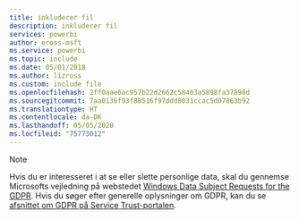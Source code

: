 ```yaml
---
title: inkluderer fil
description: inkluderer fil
services: powerbi
author: eross-msft
ms.service: powerbi
ms.topic: include
ms.date: 05/01/2018
ms.author: lizross
ms.custom: include file
ms.openlocfilehash: 2ff0aae6ac957b22d2662c58403a5898fa37898d
ms.sourcegitcommit: 7aa0136f93f88516f97ddd8031ccac5d07863b92
ms.translationtype: HT
ms.contentlocale: da-DK
ms.lasthandoff: 05/05/2020
ms.locfileid: "75773012"
---
```

>[!Note]
>Hvis du er interesseret i at se eller slette personlige data, skal du gennemse Microsofts vejledning på webstedet [Windows Data Subject Requests for the GDPR](/microsoft-365/compliance/manage-gdpr-data-subject-requests-with-the-dsr-case-tool). Hvis du søger efter generelle oplysninger om GDPR, kan du se [afsnittet om GDPR på Service Trust-portalen](https://servicetrust.microsoft.com/ViewPage/GDPRGetStarted).
